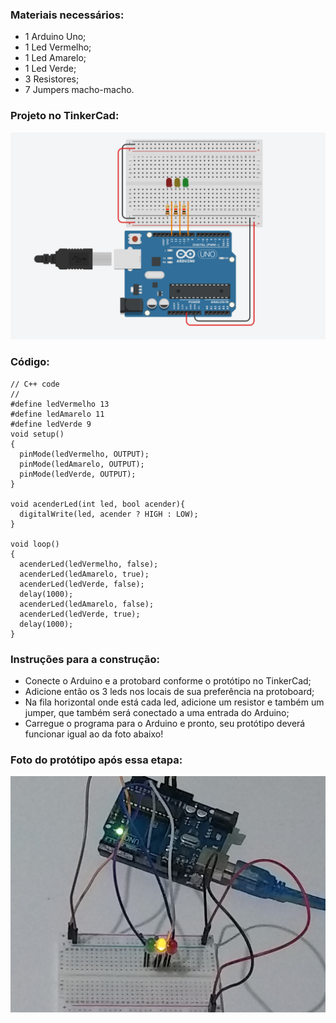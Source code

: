 ### Materiais necessários:
- 1 Arduino Uno;
- 1 Led Vermelho;
- 1 Led Amarelo;
- 1 Led Verde;
- 3 Resistores;
- 7 Jumpers macho-macho.

### Projeto no TinkerCad:
[<img src="etapa1-tinkercad.png">](https://www.tinkercad.com/embed/hTGyLWGa3Qd?editbtn=1)

### Código:
```
// C++ code
//
#define ledVermelho 13
#define ledAmarelo 11
#define ledVerde 9
void setup()
{
  pinMode(ledVermelho, OUTPUT);
  pinMode(ledAmarelo, OUTPUT);
  pinMode(ledVerde, OUTPUT);
}

void acenderLed(int led, bool acender){
  digitalWrite(led, acender ? HIGH : LOW);
}

void loop()
{
  acenderLed(ledVermelho, false);
  acenderLed(ledAmarelo, true);
  acenderLed(ledVerde, false);
  delay(1000);
  acenderLed(ledAmarelo, false);
  acenderLed(ledVerde, true);
  delay(1000);
}
```

### Instruções para a construção:
- Conecte o Arduino e a protobard conforme o protótipo no TinkerCad;
- Adicione então os 3 leds nos locais de sua preferência na protoboard;
- Na fila horizontal onde está cada led, adicione um resistor e também um jumper, que também será conectado a uma entrada do Arduino;
- Carregue o programa para o Arduino e pronto, seu protótipo deverá funcionar igual ao da foto abaixo!

### Foto do protótipo após essa etapa:
<img src="etapa1-arduino.jpg">